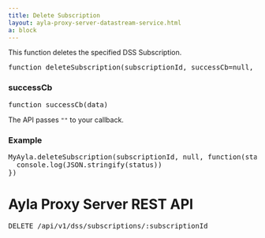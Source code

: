 ```yaml
---
title: Delete Subscription
layout: ayla-proxy-server-datastream-service.html
a: block
---
```


This function deletes the specified DSS Subscription.

<pre class="light">
function deleteSubscription(subscriptionId, successCb=null, errorCb=null)
</pre>

### successCb

<pre class="light">function successCb(data)</pre>

The API passes <code>""</code> to your callback.

### Example

<pre class="light">
MyAyla.deleteSubscription(subscriptionId, null, function(status) {
  console.log(JSON.stringify(status))
})
</pre>

# Ayla Proxy Server REST API

<pre class="light">DELETE /api/v1/dss/subscriptions/:subscriptionId</pre>
